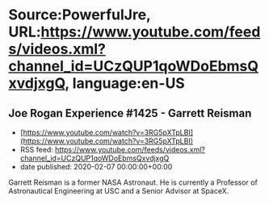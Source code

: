 # Source:PowerfulJre, URL:https://www.youtube.com/feeds/videos.xml?channel_id=UCzQUP1qoWDoEbmsQxvdjxgQ, language:en-US

## Joe Rogan Experience #1425 - Garrett Reisman
 - [https://www.youtube.com/watch?v=3RG5pXTpLBI](https://www.youtube.com/watch?v=3RG5pXTpLBI)
 - RSS feed: https://www.youtube.com/feeds/videos.xml?channel_id=UCzQUP1qoWDoEbmsQxvdjxgQ
 - date published: 2020-02-07 00:00:00+00:00

Garrett Reisman is a former NASA Astronaut. He is currently a Professor of Astronautical Engineering at USC and a Senior Advisor at SpaceX.

